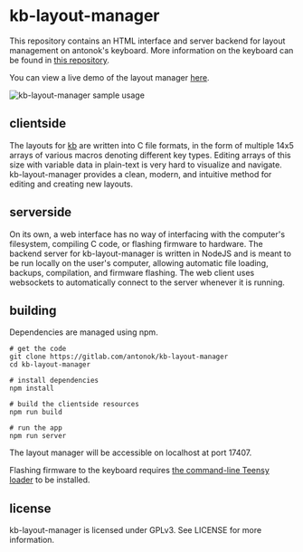 # kb-layout-manager
This repository contains an HTML interface and server backend for layout management on antonok's keyboard.
More information on the keyboard can be found in [this repository](https://gitlab.com/antonok/kb).

You can view a live demo of the layout manager [here](https://kb.antonok.com).

![kb-layout-manager sample usage](https://gitlab.com/antonok/kb-layout-manager/raw/master/sample_usage.png)

## clientside
The layouts for [kb](https://gitlab.com/antonok/kb) are written into C file formats, in the form of multiple 14x5 arrays of various macros denoting different key types.
Editing arrays of this size with variable data in plain-text is very hard to visualize and navigate.
kb-layout-manager provides a clean, modern, and intuitive method for editing and creating new layouts.

## serverside
On its own, a web interface has no way of interfacing with the computer's filesystem, compiling C code, or flashing firmware to hardware.
The backend server for kb-layout-manager is written in NodeJS and is meant to be run locally on the user's computer, allowing automatic file loading, backups, compilation, and firmware flashing.
The web client uses websockets to automatically connect to the server whenever it is running.

## building
Dependencies are managed using npm.

``` shell
# get the code
git clone https://gitlab.com/antonok/kb-layout-manager
cd kb-layout-manager

# install dependencies
npm install

# build the clientside resources
npm run build

# run the app
npm run server
```

The layout manager will be accessible on localhost at port 17407.

Flashing firmware to the keyboard requires [the command-line Teensy loader](https://github.com/PaulStoffregen/teensy_loader_cli) to be installed.

## license
kb-layout-manager is licensed under GPLv3. See LICENSE for more information.
